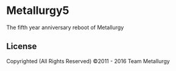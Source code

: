 # Metallurgy5
The fifth year anniversary reboot of Metallurgy

## License
Copyrighted (All Rights Reserved) ©2011 - 2016 Team Metallurgy